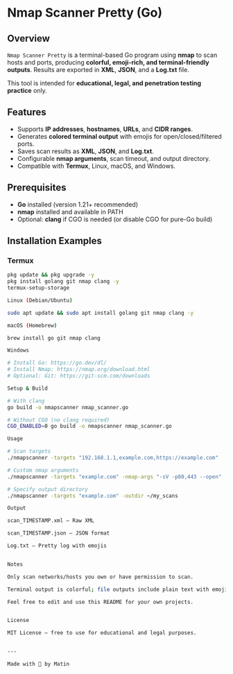 # Nmap Scanner Pretty (Go)

## Overview
`Nmap Scanner Pretty` is a terminal-based Go program using **nmap** to scan hosts and ports, producing **colorful, emoji-rich, and terminal-friendly outputs**. Results are exported in **XML**, **JSON**, and a **Log.txt** file.

This tool is intended for **educational, legal, and penetration testing practice** only.

## Features
- Supports **IP addresses**, **hostnames**, **URLs**, and **CIDR ranges**.
- Generates **colored terminal output** with emojis for open/closed/filtered ports.
- Saves scan results as **XML**, **JSON**, and **Log.txt**.
- Configurable **nmap arguments**, scan timeout, and output directory.
- Compatible with **Termux**, Linux, macOS, and Windows.

## Prerequisites
- **Go** installed (version 1.21+ recommended)
- **nmap** installed and available in PATH
- Optional: **clang** if CGO is needed (or disable CGO for pure-Go build)

## Installation Examples

### Termux
```bash
pkg update && pkg upgrade -y
pkg install golang git nmap clang -y
termux-setup-storage

Linux (Debian/Ubuntu)

sudo apt update && sudo apt install golang git nmap clang -y

macOS (Homebrew)

brew install go git nmap clang

Windows

# Install Go: https://go.dev/dl/
# Install Nmap: https://nmap.org/download.html
# Optional: Git: https://git-scm.com/downloads

Setup & Build

# With clang
go build -o nmapscanner nmap_scanner.go

# Without CGO (no clang required)
CGO_ENABLED=0 go build -o nmapscanner nmap_scanner.go

Usage

# Scan targets
./nmapscanner -targets "192.168.1.1,example.com,https://example.com"

# Custom nmap arguments
./nmapscanner -targets "example.com" -nmap-args "-sV -p80,443 --open"

# Specify output directory
./nmapscanner -targets "example.com" -outdir ~/my_scans

Output

scan_TIMESTAMP.xml — Raw XML

scan_TIMESTAMP.json — JSON format

Log.txt — Pretty log with emojis


Notes

Only scan networks/hosts you own or have permission to scan.

Terminal output is colorful; file outputs include plain text with emojis.

Feel free to edit and use this README for your own projects.


License

MIT License — free to use for educational and legal purposes.


---

Made with 💙 by Matin
